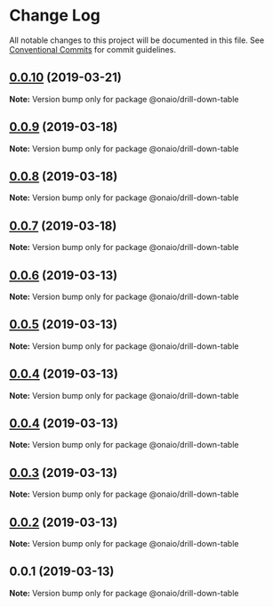 # Change Log

All notable changes to this project will be documented in this file.
See [Conventional Commits](https://conventionalcommits.org) for commit guidelines.

## [0.0.10](https://github.com/onaio/js-tools/compare/@onaio/drill-down-table@0.0.9...@onaio/drill-down-table@0.0.10) (2019-03-21)

**Note:** Version bump only for package @onaio/drill-down-table

## [0.0.9](https://github.com/onaio/js-tools/compare/@onaio/drill-down-table@0.0.8...@onaio/drill-down-table@0.0.9) (2019-03-18)

**Note:** Version bump only for package @onaio/drill-down-table

## [0.0.8](https://github.com/onaio/js-tools/compare/@onaio/drill-down-table@0.0.7...@onaio/drill-down-table@0.0.8) (2019-03-18)

**Note:** Version bump only for package @onaio/drill-down-table

## [0.0.7](https://github.com/onaio/js-tools/compare/@onaio/drill-down-table@0.0.6...@onaio/drill-down-table@0.0.7) (2019-03-18)

**Note:** Version bump only for package @onaio/drill-down-table

## [0.0.6](https://github.com/onaio/js-tools/compare/@onaio/drill-down-table@0.0.5...@onaio/drill-down-table@0.0.6) (2019-03-13)

**Note:** Version bump only for package @onaio/drill-down-table

## [0.0.5](https://github.com/onaio/js-tools/compare/@onaio/drill-down-table@0.0.3...@onaio/drill-down-table@0.0.5) (2019-03-13)

**Note:** Version bump only for package @onaio/drill-down-table

## [0.0.4](https://github.com/onaio/js-tools/compare/@onaio/drill-down-table@0.0.3...@onaio/drill-down-table@0.0.4) (2019-03-13)

**Note:** Version bump only for package @onaio/drill-down-table

## [0.0.4](https://github.com/onaio/js-tools/compare/@onaio/drill-down-table@0.0.3...@onaio/drill-down-table@0.0.4) (2019-03-13)

**Note:** Version bump only for package @onaio/drill-down-table

## [0.0.3](https://github.com/onaio/js-tools/compare/@onaio/drill-down-table@0.0.2...@onaio/drill-down-table@0.0.3) (2019-03-13)

**Note:** Version bump only for package @onaio/drill-down-table

## [0.0.2](https://github.com/onaio/js-tools/compare/@onaio/drill-down-table@0.0.1...@onaio/drill-down-table@0.0.2) (2019-03-13)

**Note:** Version bump only for package @onaio/drill-down-table

## 0.0.1 (2019-03-13)

**Note:** Version bump only for package @onaio/drill-down-table
